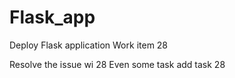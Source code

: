 # Flask_app

Deploy Flask application
Work item 28


Resolve the issue wi 28
Even some task add task 28
